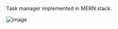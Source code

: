 Task manager implemented in MERN stack.

![image](https://github.com/user-attachments/assets/b78db69d-def4-4325-a517-8d9448271c58)
